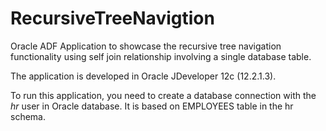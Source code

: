 # RecursiveTreeNavigtion

Oracle ADF Application to showcase the recursive tree navigation functionality using self join relationship involving a single database table. 

The application is developed in Oracle JDeveloper 12c (12.2.1.3). 

To run this application, you need to create a database connection with the *hr* user in Oracle database. It is based on EMPLOYEES table in the hr schema.  
